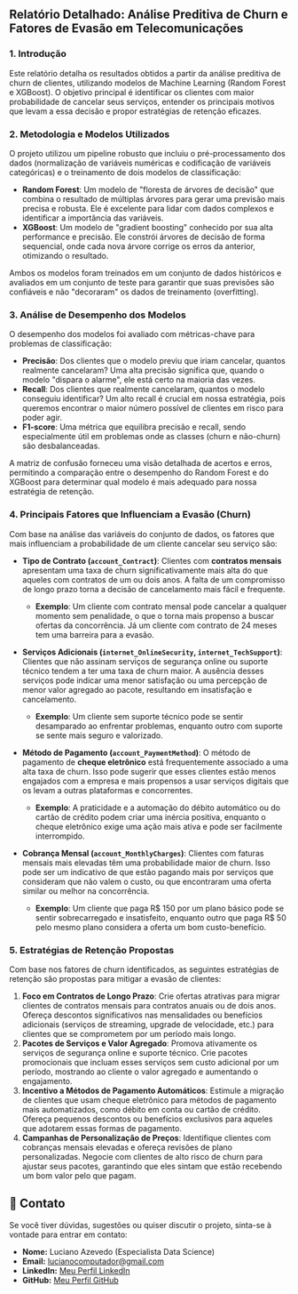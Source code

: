 ## Relatório Detalhado: Análise Preditiva de Churn e Fatores de Evasão em Telecomunicações

### 1. Introdução
Este relatório detalha os resultados obtidos a partir da análise preditiva de churn de clientes, utilizando modelos de Machine Learning (Random Forest e XGBoost). O objetivo principal é identificar os clientes com maior probabilidade de cancelar seus serviços, entender os principais motivos que levam a essa decisão e propor estratégias de retenção eficazes.

### 2. Metodologia e Modelos Utilizados
O projeto utilizou um pipeline robusto que incluiu o pré-processamento dos dados (normalização de variáveis numéricas e codificação de variáveis categóricas) e o treinamento de dois modelos de classificação:

* **Random Forest**: Um modelo de "floresta de árvores de decisão" que combina o resultado de múltiplas árvores para gerar uma previsão mais precisa e robusta. Ele é excelente para lidar com dados complexos e identificar a importância das variáveis.
* **XGBoost**: Um modelo de "gradient boosting" conhecido por sua alta performance e precisão. Ele constrói árvores de decisão de forma sequencial, onde cada nova árvore corrige os erros da anterior, otimizando o resultado.

Ambos os modelos foram treinados em um conjunto de dados históricos e avaliados em um conjunto de teste para garantir que suas previsões são confiáveis e não "decoraram" os dados de treinamento (overfitting).

### 3. Análise de Desempenho dos Modelos
O desempenho dos modelos foi avaliado com métricas-chave para problemas de classificação:

* **Precisão**: Dos clientes que o modelo previu que iriam cancelar, quantos realmente cancelaram? Uma alta precisão significa que, quando o modelo "dispara o alarme", ele está certo na maioria das vezes.
* **Recall**: Dos clientes que realmente cancelaram, quantos o modelo conseguiu identificar? Um alto recall é crucial em nossa estratégia, pois queremos encontrar o maior número possível de clientes em risco para poder agir.
* **F1-score**: Uma métrica que equilibra precisão e recall, sendo especialmente útil em problemas onde as classes (churn e não-churn) são desbalanceadas.

A matriz de confusão forneceu uma visão detalhada de acertos e erros, permitindo a comparação entre o desempenho do Random Forest e do XGBoost para determinar qual modelo é mais adequado para nossa estratégia de retenção.

### 4. Principais Fatores que Influenciam a Evasão (Churn)
Com base na análise das variáveis do conjunto de dados, os fatores que mais influenciam a probabilidade de um cliente cancelar seu serviço são:

* **Tipo de Contrato (`account_Contract`)**: Clientes com **contratos mensais** apresentam uma taxa de churn significativamente mais alta do que aqueles com contratos de um ou dois anos. A falta de um compromisso de longo prazo torna a decisão de cancelamento mais fácil e frequente.
    * **Exemplo**: Um cliente com contrato mensal pode cancelar a qualquer momento sem penalidade, o que o torna mais propenso a buscar ofertas da concorrência. Já um cliente com contrato de 24 meses tem uma barreira para a evasão.

* **Serviços Adicionais (`internet_OnlineSecurity`, `internet_TechSupport`)**: Clientes que não assinam serviços de segurança online ou suporte técnico tendem a ter uma taxa de churn maior. A ausência desses serviços pode indicar uma menor satisfação ou uma percepção de menor valor agregado ao pacote, resultando em insatisfação e cancelamento.
    * **Exemplo**: Um cliente sem suporte técnico pode se sentir desamparado ao enfrentar problemas, enquanto outro com suporte se sente mais seguro e valorizado.

* **Método de Pagamento (`account_PaymentMethod`)**: O método de pagamento de **cheque eletrônico** está frequentemente associado a uma alta taxa de churn. Isso pode sugerir que esses clientes estão menos engajados com a empresa e mais propensos a usar serviços digitais que os levam a outras plataformas e concorrentes.
    * **Exemplo**: A praticidade e a automação do débito automático ou do cartão de crédito podem criar uma inércia positiva, enquanto o cheque eletrônico exige uma ação mais ativa e pode ser facilmente interrompido.

* **Cobrança Mensal (`account_MonthlyCharges`)**: Clientes com faturas mensais mais elevadas têm uma probabilidade maior de churn. Isso pode ser um indicativo de que estão pagando mais por serviços que consideram que não valem o custo, ou que encontraram uma oferta similar ou melhor na concorrência.
    * **Exemplo**: Um cliente que paga R$ 150 por um plano básico pode se sentir sobrecarregado e insatisfeito, enquanto outro que paga R$ 50 pelo mesmo plano considera a oferta um bom custo-benefício.

### 5. Estratégias de Retenção Propostas
Com base nos fatores de churn identificados, as seguintes estratégias de retenção são propostas para mitigar a evasão de clientes:

1.  **Foco em Contratos de Longo Prazo**: Crie ofertas atrativas para migrar clientes de contratos mensais para contratos anuais ou de dois anos. Ofereça descontos significativos nas mensalidades ou benefícios adicionais (serviços de streaming, upgrade de velocidade, etc.) para clientes que se comprometem por um período mais longo.
2.  **Pacotes de Serviços e Valor Agregado**: Promova ativamente os serviços de segurança online e suporte técnico. Crie pacotes promocionais que incluam esses serviços sem custo adicional por um período, mostrando ao cliente o valor agregado e aumentando o engajamento.
3.  **Incentivo a Métodos de Pagamento Automáticos**: Estimule a migração de clientes que usam cheque eletrônico para métodos de pagamento mais automatizados, como débito em conta ou cartão de crédito. Ofereça pequenos descontos ou benefícios exclusivos para aqueles que adotarem essas formas de pagamento.
4.  **Campanhas de Personalização de Preços**: Identifique clientes com cobranças mensais elevadas e ofereça revisões de plano personalizadas. Negocie com clientes de alto risco de churn para ajustar seus pacotes, garantindo que eles sintam que estão recebendo um bom valor pelo que pagam.


## 🤝 Contato

Se você tiver dúvidas, sugestões ou quiser discutir o projeto, sinta-se à vontade para entrar em contato:

  * **Nome:** Luciano Azevedo (Especialista Data Science)
  * **Email:** lucianocomputador@gmail.com
  * **LinkedIn:** [Meu Perfil LinkedIn](https://www.linkedin.com/in/luciano-devops/)
  * **GitHub:** [Meu Perfil GitHub](https://github.com/lfa-systems)
